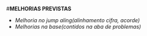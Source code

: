 #**MELHORIAS PREVISTAS**

*   *Melhoria no jump aling(alinhamento cifra, acorde)*
*   *Melhorias na base(contidos na aba de problemas)*